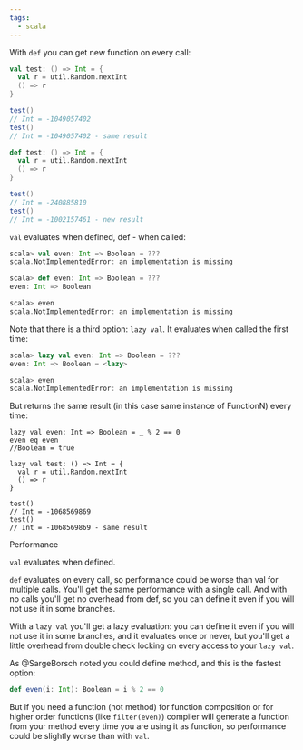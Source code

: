 ```yaml
---
tags: 
  - scala
---
```




With `def` you can get new function on every call:

```scala
val test: () => Int = {
  val r = util.Random.nextInt
  () => r
}

test()
// Int = -1049057402
test()
// Int = -1049057402 - same result

def test: () => Int = {
  val r = util.Random.nextInt
  () => r
}

test()
// Int = -240885810
test()
// Int = -1002157461 - new result
```
`val` evaluates when defined, def - when called:

```scala
scala> val even: Int => Boolean = ???
scala.NotImplementedError: an implementation is missing

scala> def even: Int => Boolean = ???
even: Int => Boolean

scala> even
scala.NotImplementedError: an implementation is missing
```

Note that there is a third option: `lazy val`.
It evaluates when called the first time:

```scala
scala> lazy val even: Int => Boolean = ???
even: Int => Boolean = <lazy>

scala> even
scala.NotImplementedError: an implementation is missing
```

But returns the same result (in this case same instance of FunctionN) every time:

```
lazy val even: Int => Boolean = _ % 2 == 0
even eq even
//Boolean = true

lazy val test: () => Int = {
  val r = util.Random.nextInt
  () => r
}

test()
// Int = -1068569869
test()
// Int = -1068569869 - same result
```

Performance

`val` evaluates when defined.

`def` evaluates on every call, so performance could be worse than val for multiple calls. You'll get the same performance with a single call. And with no calls you'll get no overhead from def, so you can define it even if you will not use it in some branches.

With a `lazy val` you'll get a lazy evaluation: you can define it even if you will not use it in some branches, and it evaluates once or never, but you'll get a little overhead from double check locking on every access to your `lazy val`.

As @SargeBorsch noted you could define method, and this is the fastest option:
```scala
def even(i: Int): Boolean = i % 2 == 0
```
But if you need a function (not method) for function composition or for higher order functions (like `filter(even)`) compiler will generate a function from your method every time you are using it as function, so performance could be slightly worse than with `val`.